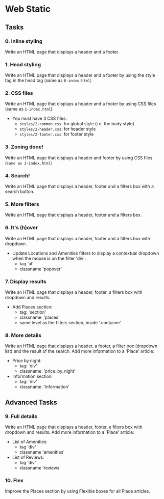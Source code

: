 # Web Static

## Tasks

### 0. Inline styling
Write an HTML page that displays a header and a footer.

### 1. Head styling
Write an HTML page that displays a header and a footer by using the style tag in the head tag (same as `0-index.html`)

### 2. CSS files
Write an HTML page that displays a header and a footer by using CSS files (same as `1-index.html`)
- You must have 3 CSS files:
    - `styles/2-common.css`: for global style (i.e. the body style)
    - `styles/2-header.css`: for header style
    - `styles/2-footer.css`: for footer style

### 3. Zoning done!
Write an HTML page that displays a header and footer by using CSS files (`same as 2-index.html`)

### 4. Search!
Write an HTML page that displays a header, footer and a filters box with a search button.

### 5. More filters
Write an HTML page that displays a header, footer and a filters box.

### 6. It's (h)over
Write an HTML page that displays a header, footer and a filters box with dropdown.
- Update Locations and Amenities filters to display a contextual dropdown when the mouse is on the filter 'div':
    - tag 'ul'
    - classname 'popover'

### 7. Display results
Write an HTML page that displays a header, footer, a filters box with dropdown and results.
- Add Places section:
    - tag: 'section'
    - classname: 'places'
    - same level as the filters section, inside '.container'

### 8. More details
Write an HTML page that displays a header, a footer, a filter box (dropdown list) and the result of the search.
Add more information to a 'Place' article:
- Price by night:
    - tag: 'div'
    - classname: 'price_by_night'
- Information section:
    - tag: 'div'
    - classname: 'information'

## Advanced Tasks

### 9. Full details
Write an HTML page that displays a header, footer, a filters box with dropdown and results. 
Add more information to a 'Place' article:
- List of Amenities:
    - tag 'div'
    - classname 'amenities'
- List of Reviews:
    - tag 'div'
    - classname 'reviews'

### 10. Flex
Improve the Places section by using Flexible boxes for all Place articles.
